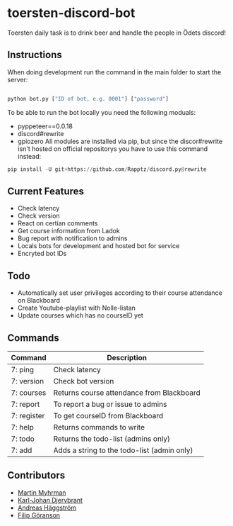 # toersten-discord-bot

Toersten daily task is to drink beer and handle the people in Ödets discord! 

## Instructions

When doing development run the command in the main folder to start the server:

```python

python bot.py ["ID of bot, e.g. 0001"] ["password"]
```

To be able to run the bot locally you need the following moduals:

- pyppeteer==0.0.18
- discord#rewrite
- gpiozero
All modules are installed via pip, but since the discor#rewrite isn't hosted on official repositorys you have to use this command instead: 

```python
pip install -U git+https://github.com/Rapptz/discord.py@rewrite
```

## Current Features

- Check latency
- Check version
- React on certian comments
- Get course information from Ladok
- Bug report with notification to admins
- Locals bots for development and hosted bot for service
- Encryted bot IDs

## Todo

- Automatically set user privileges according to their course attendance on Blackboard
- Create Youtube-playlist with Nolle-listan
- Update courses which has no courseID yet

## Commands

| Command       | Description                                   |
|---------------|-----------------------------------------------|
| 7: ping       | Check latency                                 |
| 7: version    | Check bot version                             |
| 7: courses    | Returns course attendance from Blackboard     |
| 7: report     | To report a bug or issue to admins            |
| 7: register   | To get courseID from Blackboard               |
| 7: help       | Returns commands to write                     |
| 7: todo       | Returns the todo-list (admins only)           |
| 7: add        | Adds a string to the todo-list (admin only)   |

## Contributors

- [Martin Myhrman](https://github.com/myhrmans/)
- [Karl-Johan Djervbrant](https://github.com/kallekj/)
- [Andreas Häggström](https://github.com/AndreasH96/)
- [Filip Göranson](https://github.com/filipgoranson/)
